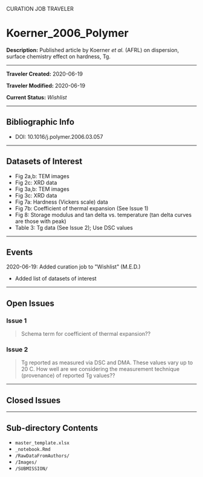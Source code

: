 CURATION JOB TRAVELER

# Koerner_2006_Polymer

**Description:** Published article by Koerner *et al.* (AFRL) on dispersion, surface chemistry effect on hardness, Tg.

---

**Traveler Created:** 2020-06-19

**Traveler Modified:** 2020-06-19

**Current Status:** *Wishlist*

---

## Bibliographic Info

* DOI: 10.1016/j.polymer.2006.03.057

---

## Datasets of Interest

* Fig 2a,b: TEM images
* Fig 2c: XRD data
* Fig 3a,b: TEM images
* Fig 3c: XRD data
* Fig 7a: Hardness (Vickers scale) data
* Fig 7b: Coefficient of thermal expansion (See Issue 1)
* Fig 8: Storage modulus and tan delta vs. temperature (tan delta curves are those with peak)
* Table 3: Tg data (See Issue 2); Use DSC values


---

## Events

2020-06-19: Added curation job to "Wishlist" (M.E.D.)
* Added list of datasets of interest






---

## Open Issues

### Issue 1

> Schema term for coefficient of thermal expansion??

### Issue 2

> Tg reported as measured via DSC and DMA. These values vary up to 20 C. How well are we considering the measurement technique (provenance) of reported Tg values??

---

## Closed Issues



---

## Sub-directory Contents

* `master_template.xlsx`
* `_notebook.Rmd`
* `/RawDataFromAuthors/`
* `/Images/`
* `/SUBMISSION/`
